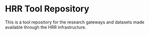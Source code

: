 # HRR Tool Repository

This is a tool repository for the research gateways and datasets made available through the HRR infrastructure.

